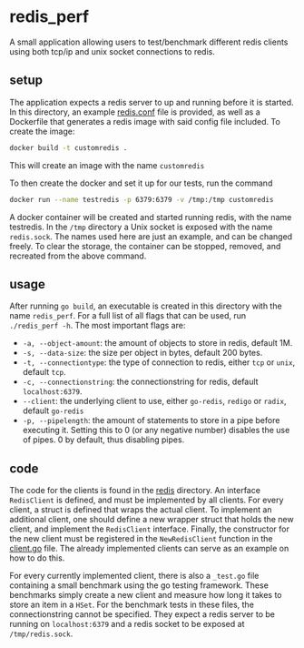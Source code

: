 # redis_perf

A small application allowing users to test/benchmark different redis clients using
both tcp/ip and unix socket connections to redis.

## setup

The application expects a redis server to up and running before it is started. In this
directory, an example [redis.conf](redis.conf) file is provided, as well as a Dockerfile
that generates a redis image with said config file included. To create the image:

```bash
docker build -t customredis .
```
This will create an image with the name `customredis`

To then create the docker and set it up for our tests, run the command

```bash
docker run --name testredis -p 6379:6379 -v /tmp:/tmp customredis
```
A docker container will be created and started running redis, with the name testredis.
In the `/tmp` directory a Unix socket is exposed with the name `redis.sock`. The names
used here are just an example, and can be changed freely. To clear the storage, the
container can be stopped, removed, and recreated from the above command.

## usage

After running `go build`, an executable is created in this directory with the name
`redis_perf`. For a full list of all flags that can be used, run `./redis_perf -h`.
The most important flags are:

 - `-a, --object-amount`: the amount of objects to store in redis, default 1M.
 - `-s, --data-size`: the size per object in bytes, default 200 bytes.
 - `-t, --connectiontype`: the type of connection to redis, either `tcp` or `unix`, default `tcp`.
 - `-c, --connectionstring`: the connectionstring for redis, default `localhost:6379`.
 - `--client`: the underlying client to use, either `go-redis`, `redigo` or `radix`, default `go-redis`
 - `-p, --pipelength`: the amount of statements to store in a pipe before executing it.
 Setting this to 0 (or any negative number) disables the use of pipes. 0 by default,
 thus disabling pipes. 


## code

The code for the clients is found in the [redis](redis) directory. An interface `RedisClient`
is defined, and must be implemented by all clients. For every client, a struct is
defined that wraps the actual client. To implement an additional client, one should
define a new wrapper struct that holds the new client, and implement the `RedisClient`
interface. Finally, the constructor for the new client must be registered in the
`NewRedisClient` function in the [client.go](redis/client.go) file. The already
implemented clients can serve as an example on how to do this.

For every currently implemented client, there is also a `_test.go` file containing
a small benchmark using the go testing framework. These benchmarks simply create a new
client and measure how long it takes to store an item in a `HSet`. For the benchmark
tests in these files, the connectionstring cannot be specified. They expect a redis server
to be running on `localhost:6379` and a redis socket to be exposed at `/tmp/redis.sock`.
